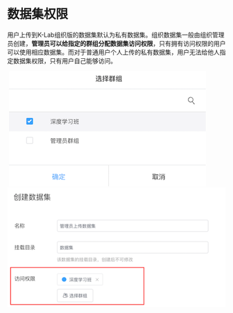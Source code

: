 # 数据集权限

用户上传到K-Lab组织版的数据集默认为私有数据集。组织数据集一般由组织管理员创建，**管理员可以给指定的群组分配数据集访问权限**，只有拥有访问权限的用户可以使用相应数据集。而对于普通用户个人上传的私有数据集，用户无法给他人指定数据集权限，只有用户自己能够访问。

  ![image description](/image/数据集权限-选择群组.png)
  ![image description](/image/创建数据集-访问权限.png)
